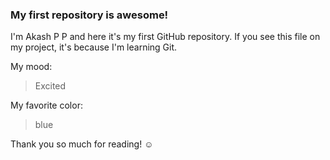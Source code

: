 ### My first repository is awesome!

I'm Akash P P and here it's my first GitHub repository.
If you see this file on my project, it's because I'm learning Git.

My mood:

> Excited

My favorite color:

> blue

Thank you so much for reading! ☺